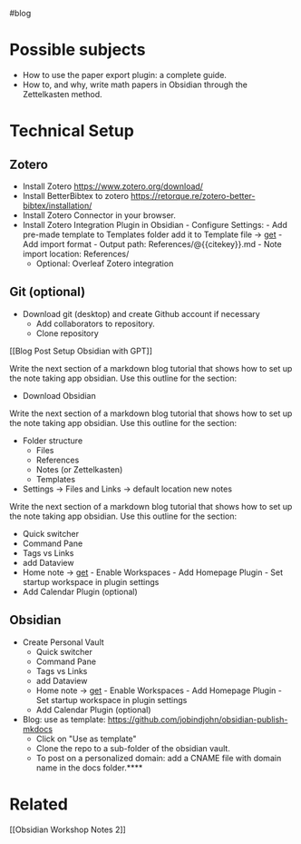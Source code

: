 #blog
# Possible subjects
- How to use the paper export plugin: a complete guide.
- How to, and why, write math papers in Obsidian through the Zettelkasten method.
# Technical Setup
## Zotero
- Install Zotero https://www.zotero.org/download/
- Install BetterBibtex to zotero https://retorque.re/zotero-better-bibtex/installation/
- Install Zotero Connector in your browser.
- Install Zotero Integration Plugin in Obsidian
		- Configure Settings: 
			- Add pre-made template to Templates folder add it to Template file -> [get](https://raw.githubusercontent.com/mscott99/matthewscott-blog/main/files/Zotero_Template.md)
			- Add import format
			- Output path: References/@{{citekey}}.md
			- Note import location: References/
	- Optional: Overleaf Zotero integration 
## Git (optional)
- Download git (desktop) and create Github account if necessary
	- Add collaborators to repository.
	- Clone repository

[[Blog Post Setup Obsidian with GPT]]

Write the next section of a markdown blog tutorial that shows how to set up the note taking app obsidian. Use this outline for the section:
- Download Obsidian

Write the next section of a markdown blog tutorial that shows how to set up the note taking app obsidian. Use this outline for the section:
- Folder structure
	- Files
	- References
	- Notes (or Zettelkasten)
	- Templates
- Settings -> Files and Links -> default location new notes

Write the next section of a markdown blog tutorial that shows how to set up the note taking app obsidian. Use this outline for the section:
- Quick switcher
- Command Pane
- Tags vs Links
- add Dataview
- Home note ->  [get](https://raw.githubusercontent.com/mscott99/matthewscott-blog/main/files/Simplified%20Home%20Note.md)
			- Enable Workspaces
			- Add Homepage Plugin
			- Set startup workspace in plugin settings
- Add Calendar Plugin (optional)

## Obsidian
- Create Personal Vault
	- Quick switcher
	- Command Pane
	- Tags vs Links
	- add Dataview
	- Home note ->  [get](https://raw.githubusercontent.com/mscott99/matthewscott-blog/main/files/Simplified%20Home%20Note.md)
			- Enable Workspaces
			- Add Homepage Plugin
			- Set startup workspace in plugin settings
	- Add Calendar Plugin (optional)
- Blog: use as template: https://github.com/jobindjohn/obsidian-publish-mkdocs
	- Click on "Use as template"
	- Clone the repo to a sub-folder of the obsidian vault.
	- To post on a personalized domain: add a CNAME file with domain name in the docs folder.****
# Related
[[Obsidian Workshop Notes 2]]
